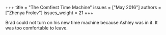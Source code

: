 +++
title = "The Comfiest Time Machine"
issues = ["May 2016"]
authors = ["Zhenya Frolov"]
issues_weight = 21
+++

Brad could not turn on his new time machine because Ashley was in it. It was too comfortable to leave.
